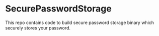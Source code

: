 # SecurePasswordStorage
This repo contains code to build secure password storage binary which securely stores your password.
